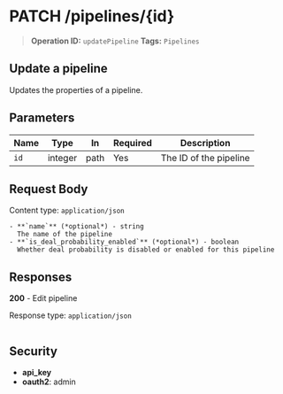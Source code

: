 # PATCH /pipelines/{id}

> **Operation ID:** `updatePipeline`
> **Tags:** `Pipelines`

## Update a pipeline

Updates the properties of a pipeline.

## Parameters

| Name | Type | In | Required | Description |
|------|------|-------|----------|-------------|
| `id` | integer | path | Yes | The ID of the pipeline |

## Request Body

Content type: `application/json`

```
- **`name`** (*optional*) - string
  The name of the pipeline
- **`is_deal_probability_enabled`** (*optional*) - boolean
  Whether deal probability is disabled or enabled for this pipeline
```

## Responses

**200** - Edit pipeline

Response type: `application/json`

```

```


## Security

- **api_key**
- **oauth2**: admin